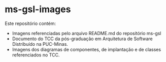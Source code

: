 # ms-gsl-images
Este repositório contém:
- Imagens referenciadas pelo arquivo README.md do repositório ms-gsl
- Documento do TCC da pós-graduação em Arquitetura de Software Distribuído na PUC-Minas.
- Imagens dos diagramas de componentes, de implantação e de classes referenciados no TCC.
